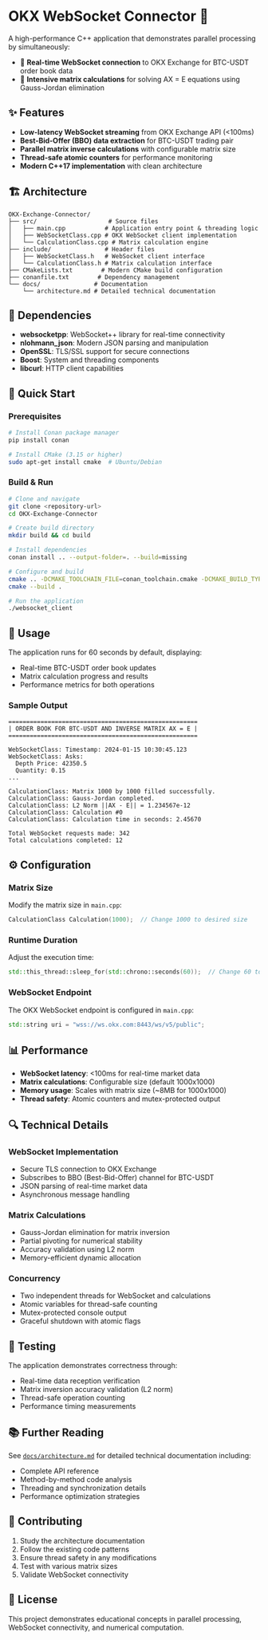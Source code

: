 # OKX WebSocket Connector 🚀

A high-performance C++ application that demonstrates parallel processing by simultaneously:
- 📡 **Real-time WebSocket connection** to OKX Exchange for BTC-USDT order book data
- 🧮 **Intensive matrix calculations** for solving AX = E equations using Gauss-Jordan elimination

## ✨ Features

- **Low-latency WebSocket streaming** from OKX Exchange API (<100ms)
- **Best-Bid-Offer (BBO) data extraction** for BTC-USDT trading pair
- **Parallel matrix inverse calculations** with configurable matrix size
- **Thread-safe atomic counters** for performance monitoring
- **Modern C++17 implementation** with clean architecture

## 🏗️ Architecture

```
OKX-Exchange-Connector/
├── src/                    # Source files
│   ├── main.cpp           # Application entry point & threading logic
│   ├── WebSocketClass.cpp # OKX WebSocket client implementation
│   └── CalculationClass.cpp # Matrix calculation engine
├── include/               # Header files
│   ├── WebSocketClass.h   # WebSocket client interface
│   └── CalculationClass.h # Matrix calculation interface
├── CMakeLists.txt        # Modern CMake build configuration
├── conanfile.txt        # Dependency management
└── docs/               # Documentation
    └── architecture.md # Detailed technical documentation
```

## 🔧 Dependencies

- **websocketpp**: WebSocket++ library for real-time connectivity
- **nlohmann_json**: Modern JSON parsing and manipulation
- **OpenSSL**: TLS/SSL support for secure connections
- **Boost**: System and threading components
- **libcurl**: HTTP client capabilities

## 🚀 Quick Start

### Prerequisites
```bash
# Install Conan package manager
pip install conan

# Install CMake (3.15 or higher)
sudo apt-get install cmake  # Ubuntu/Debian
```

### Build & Run
```bash
# Clone and navigate
git clone <repository-url>
cd OKX-Exchange-Connector

# Create build directory
mkdir build && cd build

# Install dependencies
conan install .. --output-folder=. --build=missing

# Configure and build
cmake .. -DCMAKE_TOOLCHAIN_FILE=conan_toolchain.cmake -DCMAKE_BUILD_TYPE=Release
cmake --build .

# Run the application
./websocket_client
```

## 🎯 Usage

The application runs for 60 seconds by default, displaying:
- Real-time BTC-USDT order book updates
- Matrix calculation progress and results
- Performance metrics for both operations

### Sample Output
```
=====================================================
| ORDER BOOK FOR BTC-USDT AND INVERSE MATRIX AX = E |
=====================================================

WebSocketClass: Timestamp: 2024-01-15 10:30:45.123
WebSocketClass: Asks:
  Depth Price: 42350.5
  Quantity: 0.15
...

CalculationClass: Matrix 1000 by 1000 filled successfully.
CalculationClass: Gauss-Jordan completed.
CalculationClass: L2 Norm ||AX - E|| = 1.234567e-12
CalculationClass: Calculation #0
CalculationClass: Calculation time in seconds: 2.45670

Total WebSocket requests made: 342
Total calculations completed: 12
```

## ⚙️ Configuration

### Matrix Size
Modify the matrix size in `main.cpp`:
```cpp
CalculationClass Calculation(1000);  // Change 1000 to desired size
```

### Runtime Duration
Adjust the execution time:
```cpp
std::this_thread::sleep_for(std::chrono::seconds(60));  // Change 60 to desired seconds
```

### WebSocket Endpoint
The OKX WebSocket endpoint is configured in `main.cpp`:
```cpp
std::string uri = "wss://ws.okx.com:8443/ws/v5/public";
```

## 📊 Performance

- **WebSocket latency**: <100ms for real-time market data
- **Matrix calculations**: Configurable size (default 1000x1000)
- **Memory usage**: Scales with matrix size (~8MB for 1000x1000)
- **Thread safety**: Atomic counters and mutex-protected output

## 🔍 Technical Details

### WebSocket Implementation
- Secure TLS connection to OKX Exchange
- Subscribes to BBO (Best-Bid-Offer) channel for BTC-USDT
- JSON parsing of real-time market data
- Asynchronous message handling

### Matrix Calculations
- Gauss-Jordan elimination for matrix inversion
- Partial pivoting for numerical stability
- Accuracy validation using L2 norm
- Memory-efficient dynamic allocation

### Concurrency
- Two independent threads for WebSocket and calculations
- Atomic variables for thread-safe counting
- Mutex-protected console output
- Graceful shutdown with atomic flags

## 🧪 Testing

The application demonstrates correctness through:
- Real-time data reception verification
- Matrix inversion accuracy validation (L2 norm)
- Thread-safe operation counting
- Performance timing measurements

## 📚 Further Reading

See [`docs/architecture.md`](docs/architecture.md) for detailed technical documentation including:
- Complete API reference
- Method-by-method code analysis
- Threading and synchronization details
- Performance optimization strategies

## 🤝 Contributing

1. Study the architecture documentation
2. Follow the existing code patterns
3. Ensure thread safety in any modifications
4. Test with various matrix sizes
5. Validate WebSocket connectivity

## 📄 License

This project demonstrates educational concepts in parallel processing, WebSocket connectivity, and numerical computation. 